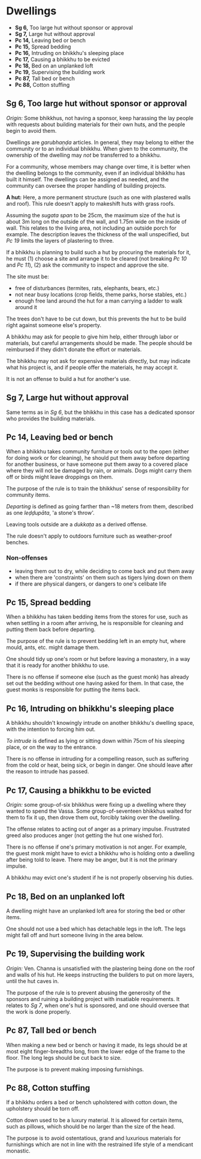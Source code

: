 # Dwellings

-   **Sg 6,** Too large hut without sponsor or approval
-   **Sg 7,** Large hut without approval
-   **Pc 14,** Leaving bed or bench
-   **Pc 15,** Spread bedding
-   **Pc 16,** Intruding on bhikkhu's sleeping place
-   **Pc 17,** Causing a bhikkhu to be evicted
-   **Pc 18,** Bed on an unplanked loft
-   **Pc 19,** Supervising the building work
-   **Pc 87,** Tall bed or bench
-   **Pc 88,** Cotton stuffing

## Sg 6, Too large hut without sponsor or approval

*Origin:* Some bhikkhus, not having a sponsor, keep harassing the lay people
with requests about building materials for their own huts, and the people begin
to avoid them.

Dwellings are *garubhaṇḍa* articles. In general, they may belong to either the community or
to an individual bhikkhu. When given to the community, the ownership of the
dwelling may *not* be transferred to a bhikkhu.

For a community, whose members may change over time, it is better when the
dwelling belongs to the community, even if an individual bhikkhu has built it
himself. The dwellings can be assigned as needed, and the community can oversee the
proper handling of building projects.

**A hut:** Here, a more permanent structure (such as one with plastered walls
and roof). This rule doesn't apply to makeshift huts with grass roofs.

Assuming the *sugata span* to be 25cm, the maximum size of the hut is about 3m
long on the outside of the wall, and 1.75m wide on the inside of wall. This
relates to the living area, not including an outside porch for example. The
description leaves the thickness of the wall unspecified, but _Pc 19_ limits the
layers of plastering to three.

If a bhikkhu is planning to build such a hut by procuring the materials for it,
he must (1) choose a site and arrange it to be cleared (not breaking *Pc 10* and
*Pc 11*), (2) ask the community to inspect and approve the site.

The site must be:

- free of disturbances (termites, rats, elephants, bears, etc.)
- not near busy locations (crop fields, theme parks, horse stables, etc.)
- enough free land around the hut for a man carrying a ladder to walk around it

The trees don't have to be cut down, but this prevents the hut to be build right
against someone else's property.

A bhikkhu may ask for people to give him help, either through labor or
materials, but careful arrangements should be made. The people should be
reimbursed if they didn't donate the effort or materials.

The bhikkhu may not ask for expensive materials directly, but may indicate what
his project is, and if people offer the materials, he may accept it.

It is not an offense to build a hut for another's use.

## Sg 7, Large hut without approval

Same terms as in *Sg 6*, but the bhikkhu in this case has a dedicated sponsor
who provides the building materials.

## Pc 14, Leaving bed or bench

When a bhikkhu takes community furniture or tools out to the open (either for
doing work or for cleaning), he should put them away before departing for another
business, or have someone put them away to a covered place where they will not
be damaged by rain, or animals. Dogs might carry them off or birds might leave
droppings on them.

The purpose of the rule is to train the bhikkhus' sense of responsibility for
community items.

*Departing* is defined as going farther than ~18 meters from them, described as
one _leḍḍupāta_, 'a stone's throw'.

Leaving tools outside are a _dukkaṭa_ as a derived offense.

The rule doesn't apply to outdoors furniture such as weather-proof benches.

### Non-offenses

- leaving them out to dry, while deciding to come back and put them away
- when there are 'constraints' on them such as tigers lying down on them
- if there are physical dangers, or dangers to one's celibate life

## Pc 15, Spread bedding

When a bhikkhu has taken bedding items from the stores for use, such as when
settling in a room after arriving, he is responsible for cleaning and putting
them back before departing.

The purpose of the rule is to prevent bedding left in an empty hut, where mould,
ants, etc. might damage them.

One should tidy up one's room or hut before leaving a monastery, in a way that
it is ready for another bhikkhu to use.

There is no offense if someone else (such as the guest monk) has already set out
the bedding without one having asked for them. In that case, the guest monks is
responsible for putting the items back.

## Pc 16, Intruding on bhikkhu's sleeping place

A bhikkhu shouldn't knowingly intrude on another bhikkhu's dwelling space, with
the intention to forcing him out.

*To intrude* is defined as lying or sitting down within 75cm of his sleeping
place, or on the way to the entrance.

There is no offense in intruding for a compelling reason, such as suffering from
the cold or heat, being sick, or begin in danger. One should leave after the
reason to intrude has passed.

<!-- latex
\clearpage
-->

## Pc 17, Causing a bhikkhu to be evicted

*Origin:* some group-of-six bhikkhus were fixing up a dwelling where they wanted
to spend the Vassa. Some group-of-seventeen bhikkhus waited for them to fix it
up, then drove them out, forcibly taking over the dwelling.

The offense relates to acting out of anger as a primary impulse. Frustrated
greed also produces anger (not getting the hut one wished for).

There is no offense if one's primary motivation is not anger. For example, the
guest monk might have to evict a bhikkhu who is holding onto a dwelling after
being told to leave. There may be anger, but it is not the primary impulse.

A bhikkhu may evict one's student if he is not properly observing his duties.

## Pc 18, Bed on an unplanked loft

A dwelling might have an unplanked loft area for storing the bed or other items.

One should not use a bed which has detachable legs in the loft. The legs might
fall off and hurt someone living in the area below.

## Pc 19, Supervising the building work

*Origin:* Ven. Channa is unsatisfied with the plastering being done on the roof
and walls of his hut. He keeps instructing the builders to put on more layers,
until the hut caves in.

The purpose of the rule is to prevent abusing the generosity of the sponsors and
ruining a building project with insatiable requirements. It relates to *Sg 7*,
when one's hut is sponsored, and one should oversee that the work is done
properly.

## Pc 87, Tall bed or bench

When making a new bed or bench or having it made, its legs should be at most
eight finger-breadths long, from the lower edge of the frame to the floor.
The long legs should be cut back to size.

The purpose is to prevent making imposing furnishings.

## Pc 88, Cotton stuffing

If a bhikkhu orders a bed or bench upholstered with cotton down, the upholstery
should be torn off.

Cotton down used to be a luxury material. It is allowed for certain items, such
as pillows, which should be no larger than the size of the head.

The purpose is to avoid ostentatious, grand and luxurious materials for
furnishings which are not in line with the restrained life style of a mendicant
monastic.

